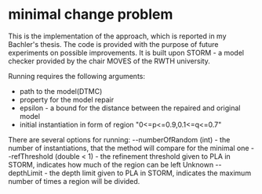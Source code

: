 # minimal change problem
This is the implementation of the approach, which is reported in my Bachler's thesis.
The code is provided with the purpose of future experiments on possible improvements.
It is built upon STORM - a model checker provided by the chair MOVES of the RWTH university.

Running requires the following arguments:
- path to the model(DTMC)
- property for the model repair
- epsilon - a bound for the distance between the repaired and original model
- initial instantiation in form of region "0<=p<=0.9,0.1<=q<=0.7"

There are several options for running:
 --numberOfRandom (int) - the number of instantiations, that the method will compare for the minimal one
 --refThreshold (double < 1) - the refinement threshold given to PLA in STORM, indicates how much of the region can be left Unknown
 --depthLimit - the depth limit given to PLA in STORM, indicates the maximum number of times a region will be divided.
